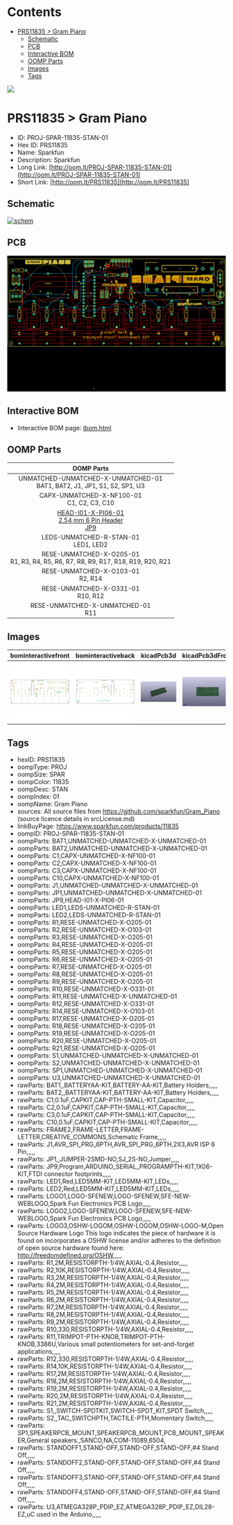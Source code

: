 



Contents
========

* [PRS11835 > Gram Piano](#prs11835--gram-piano)
	* [Schematic](#schematic)
	* [PCB](#pcb)
	* [Interactive BOM](#interactive-bom)
	* [OOMP Parts](#oomp-parts)
	* [Images](#images)
	* [Tags](#tags)
  
![][im]
# PRS11835 > Gram Piano

- ID: PROJ-SPAR-11835-STAN-01
- Hex ID: PRS11835
- Name: Sparkfun
- Description: Sparkfun
- Long Link: [http://oom.lt/PROJ-SPAR-11835-STAN-01](http://oom.lt/PROJ-SPAR-11835-STAN-01)
- Short Link: [http://oom.lt/PRS11835](http://oom.lt/PRS11835)

## Schematic
  
[![schem](eagleSchemImage.png)](eagleSchemImage.png)
## PCB
  
[![pcb](eagleImage.png)](eagleImage.png)
## Interactive BOM

- Interactive BOM page: [ibom.html](https://htmlpreview.github.io/?https://github.com/oomlout/oomlout_OOMP_projects/blob/main/PROJ-SPAR-11835-STAN-01/kicad/bom/ibom.html)

## OOMP Parts
  

|OOMP Parts|
| :---: |
|UNMATCHED-UNMATCHED-X-UNMATCHED-01<BR>BAT1, BAT2, J1, JP1, S1, S2, SP1, U3|
|CAPX-UNMATCHED-X-NF100-01<BR>C1, C2, C3, C10|
|[HEAD-I01-X-PI06-01<br> 2.54 mm 6 Pin Header<br> JP9](https://github.com/oomlout/oomlout_OOMP_parts/tree/main/HEAD-I01-X-PI06-01/)|
|LEDS-UNMATCHED-R-STAN-01<BR>LED1, LED2|
|RESE-UNMATCHED-X-O205-01<BR>R1, R3, R4, R5, R6, R7, R8, R9, R17, R18, R19, R20, R21|
|RESE-UNMATCHED-X-O103-01<BR>R2, R14|
|RESE-UNMATCHED-X-O331-01<BR>R10, R12|
|RESE-UNMATCHED-X-UNMATCHED-01<BR>R11|

## Images
  
  

|bominteractivefront|bominteractiveback|kicadPcb3d|kicadPcb3dFront|kicadPcb3dBack|eagleImage|eagleSchemImage|pcbdraw|pcbdrawback|
| :---: | :---: | :---: | :---: | :---: | :---: | :---: | :---: | :---: |
|[![bominteractivefront](bomFront_140.png)](bomFront.png)|[![bominteractiveback](bomBack_140.png)](bomBack.png)|[![kicadPcb3d](kicadPcb3d_140.png)](kicadPcb3d.png)|[![kicadPcb3dFront](kicadPcb3dFront_140.png)](kicadPcb3dFront.png)|[![kicadPcb3dBack](kicadPcb3dBack_140.png)](kicadPcb3dBack.png)|[![eagleImage](eagleImage_140.png)](eagleImage.png)|[![eagleSchemImage](eagleSchemImage_140.png)](eagleSchemImage.png)|[![pcbdraw](pcbdraw_140.png)](pcbdraw.png)|[![pcbdrawback](pcbdrawBack_140.png)](pcbdrawBack.png)|

## Tags

- hexID: PRS11835
- oompType: PROJ
- oompSize: SPAR
- oompColor: 11835
- oompDesc: STAN
- oompIndex: 01
- oompName: Gram Piano
- sources: All source files from https://github.com/sparkfun/Gram_Piano (source licence details in srcLicense.md)
- linkBuyPage: https://www.sparkfun.com/products/11835
- oompID: PROJ-SPAR-11835-STAN-01
- oompParts: BAT1,UNMATCHED-UNMATCHED-X-UNMATCHED-01
- oompParts: BAT2,UNMATCHED-UNMATCHED-X-UNMATCHED-01
- oompParts: C1,CAPX-UNMATCHED-X-NF100-01
- oompParts: C2,CAPX-UNMATCHED-X-NF100-01
- oompParts: C3,CAPX-UNMATCHED-X-NF100-01
- oompParts: C10,CAPX-UNMATCHED-X-NF100-01
- oompParts: J1,UNMATCHED-UNMATCHED-X-UNMATCHED-01
- oompParts: JP1,UNMATCHED-UNMATCHED-X-UNMATCHED-01
- oompParts: JP9,HEAD-I01-X-PI06-01
- oompParts: LED1,LEDS-UNMATCHED-R-STAN-01
- oompParts: LED2,LEDS-UNMATCHED-R-STAN-01
- oompParts: R1,RESE-UNMATCHED-X-O205-01
- oompParts: R2,RESE-UNMATCHED-X-O103-01
- oompParts: R3,RESE-UNMATCHED-X-O205-01
- oompParts: R4,RESE-UNMATCHED-X-O205-01
- oompParts: R5,RESE-UNMATCHED-X-O205-01
- oompParts: R6,RESE-UNMATCHED-X-O205-01
- oompParts: R7,RESE-UNMATCHED-X-O205-01
- oompParts: R8,RESE-UNMATCHED-X-O205-01
- oompParts: R9,RESE-UNMATCHED-X-O205-01
- oompParts: R10,RESE-UNMATCHED-X-O331-01
- oompParts: R11,RESE-UNMATCHED-X-UNMATCHED-01
- oompParts: R12,RESE-UNMATCHED-X-O331-01
- oompParts: R14,RESE-UNMATCHED-X-O103-01
- oompParts: R17,RESE-UNMATCHED-X-O205-01
- oompParts: R18,RESE-UNMATCHED-X-O205-01
- oompParts: R19,RESE-UNMATCHED-X-O205-01
- oompParts: R20,RESE-UNMATCHED-X-O205-01
- oompParts: R21,RESE-UNMATCHED-X-O205-01
- oompParts: S1,UNMATCHED-UNMATCHED-X-UNMATCHED-01
- oompParts: S2,UNMATCHED-UNMATCHED-X-UNMATCHED-01
- oompParts: SP1,UNMATCHED-UNMATCHED-X-UNMATCHED-01
- oompParts: U3,UNMATCHED-UNMATCHED-X-UNMATCHED-01
- rawParts: BAT1,,BATTERYAA-KIT,BATTERY-AA-KIT,Battery Holders,,,,,
- rawParts: BAT2,,BATTERYAA-KIT,BATTERY-AA-KIT,Battery Holders,,,,,
- rawParts: C1,0.1uF,CAPKIT,CAP-PTH-SMALL-KIT,Capacitor,,,,,
- rawParts: C2,0.1uF,CAPKIT,CAP-PTH-SMALL-KIT,Capacitor,,,,,
- rawParts: C3,0.1uF,CAPKIT,CAP-PTH-SMALL-KIT,Capacitor,,,,,
- rawParts: C10,0.1uF,CAPKIT,CAP-PTH-SMALL-KIT,Capacitor,,,,,
- rawParts: FRAME2,FRAME-LETTER,FRAME-LETTER,CREATIVE_COMMONS,Schematic Frame,,,,,
- rawParts: J1,AVR_SPI_PRG_6PTH,AVR_SPI_PRG_6PTH,2X3,AVR ISP 6 Pin,,,,,
- rawParts: JP1,,JUMPER-2SMD-NO,SJ_2S-NO,Jumper,,,,,
- rawParts: JP9,Program,ARDUINO_SERIAL_PROGRAMPTH-KIT,1X06-KIT,FTDI connector footprints,,,,,
- rawParts: LED1,Red,LED5MM-KIT,LED5MM-KIT,LEDs,,,,,
- rawParts: LED2,Red,LED5MM-KIT,LED5MM-KIT,LEDs,,,,,
- rawParts: LOGO1,LOGO-SFENEW,LOGO-SFENEW,SFE-NEW-WEBLOGO,Spark Fun Electronics PCB Logo,,,,,
- rawParts: LOGO2,LOGO-SFENEW,LOGO-SFENEW,SFE-NEW-WEBLOGO,Spark Fun Electronics PCB Logo,,,,,
- rawParts: LOGO3,OSHW-LOGOM,OSHW-LOGOM,OSHW-LOGO-M,Open Source Hardware Logo This logo indicates the piece of hardware it is found on incorporates a OSHW license and/or adheres to the definition of open source hardware found here: http://freedomdefined.org/OSHW,,,,,
- rawParts: R1,2M,RESISTORPTH-1/4W,AXIAL-0.4,Resistor,,,,,
- rawParts: R2,10K,RESISTORPTH-1/4W,AXIAL-0.4,Resistor,,,,,
- rawParts: R3,2M,RESISTORPTH-1/4W,AXIAL-0.4,Resistor,,,,,
- rawParts: R4,2M,RESISTORPTH-1/4W,AXIAL-0.4,Resistor,,,,,
- rawParts: R5,2M,RESISTORPTH-1/4W,AXIAL-0.4,Resistor,,,,,
- rawParts: R6,2M,RESISTORPTH-1/4W,AXIAL-0.4,Resistor,,,,,
- rawParts: R7,2M,RESISTORPTH-1/4W,AXIAL-0.4,Resistor,,,,,
- rawParts: R8,2M,RESISTORPTH-1/4W,AXIAL-0.4,Resistor,,,,,
- rawParts: R9,2M,RESISTORPTH-1/4W,AXIAL-0.4,Resistor,,,,,
- rawParts: R10,330,RESISTORPTH-1/4W,AXIAL-0.4,Resistor,,,,,
- rawParts: R11,TRIMPOT-PTH-KNOB,TRIMPOT-PTH-KNOB,3386U,Various small potentiometers for set-and-forget applications,,,,,
- rawParts: R12,330,RESISTORPTH-1/4W,AXIAL-0.4,Resistor,,,,,
- rawParts: R14,10K,RESISTORPTH-1/4W,AXIAL-0.4,Resistor,,,,,
- rawParts: R17,2M,RESISTORPTH-1/4W,AXIAL-0.4,Resistor,,,,,
- rawParts: R18,2M,RESISTORPTH-1/4W,AXIAL-0.4,Resistor,,,,,
- rawParts: R19,2M,RESISTORPTH-1/4W,AXIAL-0.4,Resistor,,,,,
- rawParts: R20,2M,RESISTORPTH-1/4W,AXIAL-0.4,Resistor,,,,,
- rawParts: R21,2M,RESISTORPTH-1/4W,AXIAL-0.4,Resistor,,,,,
- rawParts: S1,,SWITCH-SPDTKIT,SWITCH-SPDT_KIT,SPDT Switch,,,,,
- rawParts: S2,,TAC_SWITCHPTH,TACTILE-PTH,Momentary Switch,,,,,
- rawParts: SP1,SPEAKERPCB_MOUNT,SPEAKERPCB_MOUNT,PCB_MOUNT_SPEAKER,General speakers.,SANCO,NA,COM-11089,6504,
- rawParts: STANDOFF1,STAND-OFF,STAND-OFF,STAND-OFF,#4 Stand Off,,,,,
- rawParts: STANDOFF2,STAND-OFF,STAND-OFF,STAND-OFF,#4 Stand Off,,,,,
- rawParts: STANDOFF3,STAND-OFF,STAND-OFF,STAND-OFF,#4 Stand Off,,,,,
- rawParts: STANDOFF4,STAND-OFF,STAND-OFF,STAND-OFF,#4 Stand Off,,,,,
- rawParts: U3,ATMEGA328P_PDIP_EZ,ATMEGA328P_PDIP_EZ,DIL28-EZ,uC used in the Arduino,,,,,



[im]: kicadPcb3d_450.png
